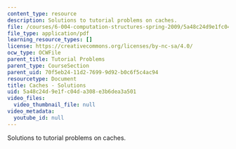 ```yaml
---
content_type: resource
description: Solutions to tutorial problems on caches.
file: /courses/6-004-computation-structures-spring-2009/5a48c24d9e1fc04da308e3b6dea3a501_MIT6_004s09_tutor16_sol.pdf
file_type: application/pdf
learning_resource_types: []
license: https://creativecommons.org/licenses/by-nc-sa/4.0/
ocw_type: OCWFile
parent_title: Tutorial Problems
parent_type: CourseSection
parent_uid: 70f5eb24-11d2-7699-9d92-b0c6f5c4ac94
resourcetype: Document
title: Caches - Solutions
uid: 5a48c24d-9e1f-c04d-a308-e3b6dea3a501
video_files:
  video_thumbnail_file: null
video_metadata:
  youtube_id: null
---
```

Solutions to tutorial problems on caches.